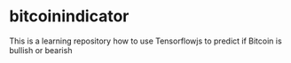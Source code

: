 # bitcoinindicator
This is a learning repository how to use Tensorflowjs to predict if Bitcoin is bullish or bearish
